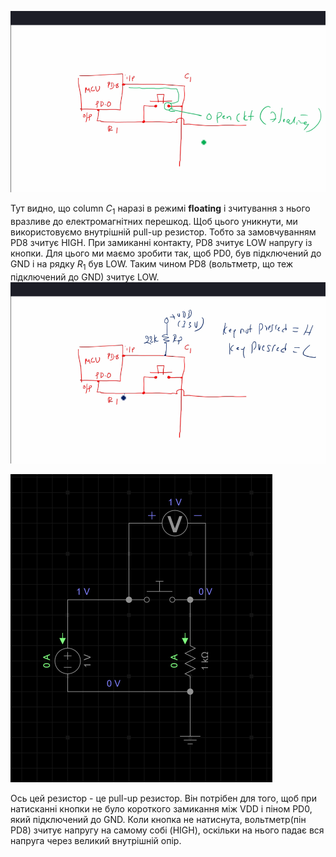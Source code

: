![alt text](<www.udemy.com_course_microcontroller-embedded-c-programming_learn_lecture_16607164 (5).png>)  

Тут видно, що column $C_1$ наразі в режимі **floating** і зчитування з нього вразливе до електромагнітних перешкод. Щоб цього уникнути, ми використовуємо внутрішній pull-up резистор. Тобто за замовчуванням PD8 зчитує HIGH. При замиканні контакту, PD8 зчитує LOW напругу із кнопки. Для цього ми маємо зробити так, щоб PD0, був підключений до GND і на рядку $R_1$ був LOW. Таким чином PD8 (вольтметр, що теж підключений до GND) зчитує LOW.  
![alt text](<www.udemy.com_course_microcontroller-embedded-c-programming_learn_lecture_16607164 (6).png>)  

![alt text](image.png)  

Ось цей резистор - це pull-up резистор. Він потрібен для того, щоб при натисканні кнопки не було короткого замикання між VDD і піном PD0, який підключений до GND. Коли кнопка не натиснута, вольтметр(пін PD8) зчитує напругу на самому собі (HIGH), оскільки на нього падає вся напруга через великий внутрішній опір.